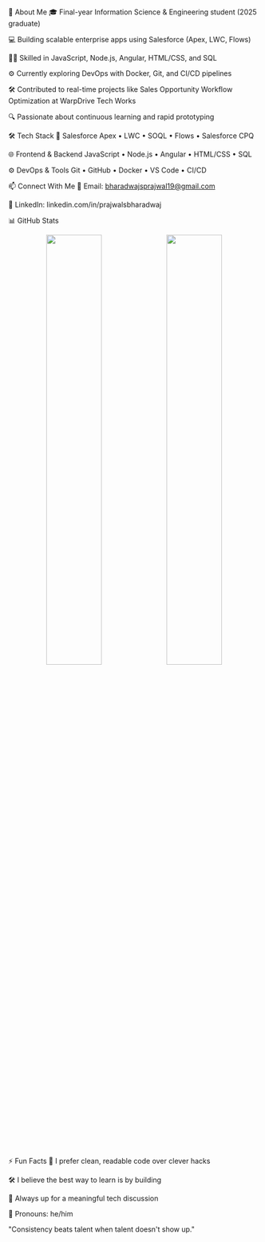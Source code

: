 🚀 About Me
🎓 Final-year Information Science & Engineering student (2025 graduate)

💻 Building scalable enterprise apps using Salesforce (Apex, LWC, Flows)

🧑‍💻 Skilled in JavaScript, Node.js, Angular, HTML/CSS, and SQL

⚙️ Currently exploring DevOps with Docker, Git, and CI/CD pipelines

🛠️ Contributed to real-time projects like Sales Opportunity Workflow Optimization at WarpDrive Tech Works

🔍 Passionate about continuous learning and rapid prototyping

🛠️ Tech Stack
🔷 Salesforce
Apex • LWC • SOQL • Flows • Salesforce CPQ

🌐 Frontend & Backend
JavaScript • Node.js • Angular • HTML/CSS • SQL

⚙️ DevOps & Tools
Git • GitHub • Docker • VS Code • CI/CD

📫 Connect With Me
📧 Email: bharadwajsprajwal19@gmail.com

💼 LinkedIn: linkedin.com/in/prajwalsbharadwaj

📊 GitHub Stats
<p align="center"> <img src="https://github-readme-stats.vercel.app/api?username=prajwalsbharadwaj&show_icons=true&theme=tokyonight" width="47%" /> <img src="https://github-readme-streak-stats.herokuapp.com/?user=prajwalsbharadwaj&theme=tokyonight" width="47%" /> </p>
⚡ Fun Facts
🧼 I prefer clean, readable code over clever hacks

🛠 I believe the best way to learn is by building

🤝 Always up for a meaningful tech discussion

🙋 Pronouns: he/him

"Consistency beats talent when talent doesn't show up."
